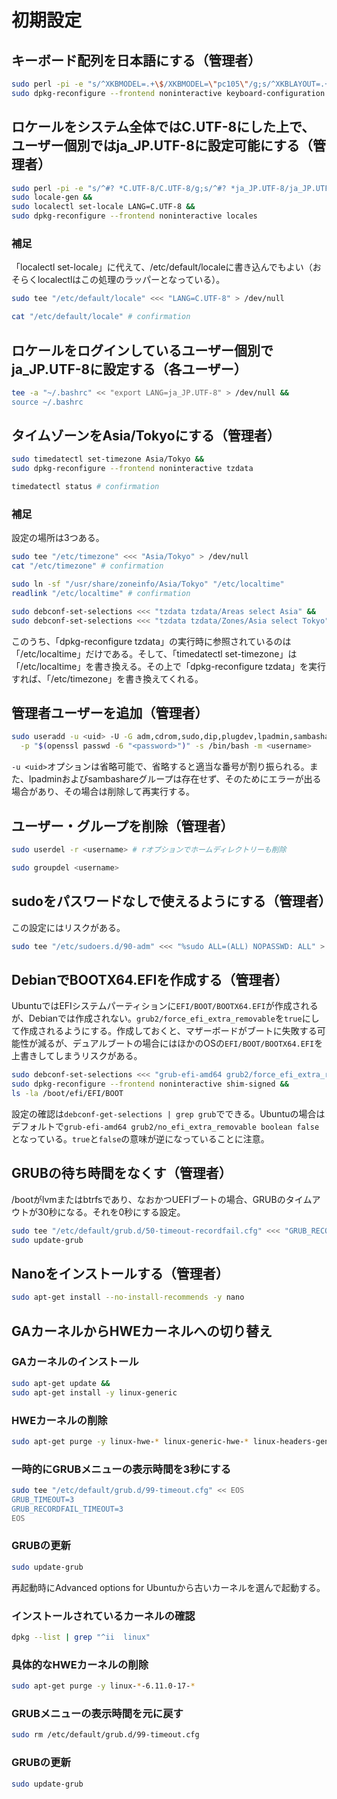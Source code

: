 # 初期設定
## キーボード配列を日本語にする（管理者）
```sh
sudo perl -pi -e "s/^XKBMODEL=.+\$/XKBMODEL=\"pc105\"/g;s/^XKBLAYOUT=.+\$/XKBLAYOUT=\"jp\"/g" "/etc/default/keyboard" &&
sudo dpkg-reconfigure --frontend noninteractive keyboard-configuration
```

## ロケールをシステム全体ではC.UTF-8にした上で、ユーザー個別ではja_JP.UTF-8に設定可能にする（管理者）
```sh
sudo perl -pi -e "s/^#? *C.UTF-8/C.UTF-8/g;s/^#? *ja_JP.UTF-8/ja_JP.UTF-8/g" "/etc/locale.gen" &&
sudo locale-gen &&
sudo localectl set-locale LANG=C.UTF-8 &&
sudo dpkg-reconfigure --frontend noninteractive locales
```

### 補足
「localectl set-locale」に代えて、/etc/default/localeに書き込んでもよい（おそらくlocalectlはこの処理のラッパーとなっている）。
```sh
sudo tee "/etc/default/locale" <<< "LANG=C.UTF-8" > /dev/null

cat "/etc/default/locale" # confirmation
```

## ロケールをログインしているユーザー個別でja_JP.UTF-8に設定する（各ユーザー）
```sh
tee -a "~/.bashrc" << "export LANG=ja_JP.UTF-8" > /dev/null &&
source ~/.bashrc
```

## タイムゾーンをAsia/Tokyoにする（管理者）
```sh
sudo timedatectl set-timezone Asia/Tokyo &&
sudo dpkg-reconfigure --frontend noninteractive tzdata

timedatectl status # confirmation
```

### 補足
設定の場所は3つある。
```sh
sudo tee "/etc/timezone" <<< "Asia/Tokyo" > /dev/null
cat "/etc/timezone" # confirmation

sudo ln -sf "/usr/share/zoneinfo/Asia/Tokyo" "/etc/localtime"
readlink "/etc/localtime" # confirmation

sudo debconf-set-selections <<< "tzdata tzdata/Areas select Asia" &&
sudo debconf-set-selections <<< "tzdata tzdata/Zones/Asia select Tokyo"
```
このうち、「dpkg-reconfigure tzdata」の実行時に参照されているのは「/etc/localtime」だけである。そして、「timedatectl set-timezone」は「/etc/localtime」を書き換える。その上で「dpkg-reconfigure tzdata」を実行すれば、「/etc/timezone」を書き換えてくれる。

## 管理者ユーザーを追加（管理者）
```sh
sudo useradd -u <uid> -U -G adm,cdrom,sudo,dip,plugdev,lpadmin,sambashare,root \
  -p "$(openssl passwd -6 "<password>")" -s /bin/bash -m <username>
```
`-u <uid>`オプションは省略可能で、省略すると適当な番号が割り振られる。また、lpadminおよびsambashareグループは存在せず、そのためにエラーが出る場合があり、その場合は削除して再実行する。

## ユーザー・グループを削除（管理者）
```sh
sudo userdel -r <username> # rオプションでホームディレクトリーも削除

sudo groupdel <username>
```

## sudoをパスワードなしで使えるようにする（管理者）
この設定にはリスクがある。
```sh
sudo tee "/etc/sudoers.d/90-adm" <<< "%sudo ALL=(ALL) NOPASSWD: ALL" > /dev/null
```

## DebianでBOOTX64.EFIを作成する（管理者）
UbuntuではEFIシステムパーティションに`EFI/BOOT/BOOTX64.EFI`が作成されるが、Debianでは作成されない。`grub2/force_efi_extra_removable`を`true`にして作成されるようにする。作成しておくと、マザーボードがブートに失敗する可能性が減るが、デュアルブートの場合にはほかのOSの`EFI/BOOT/BOOTX64.EFI`を上書きしてしまうリスクがある。
```sh
sudo debconf-set-selections <<< "grub-efi-amd64 grub2/force_efi_extra_removable boolean true" &&
sudo dpkg-reconfigure --frontend noninteractive shim-signed &&
ls -la /boot/efi/EFI/BOOT
```
設定の確認は`debconf-get-selections | grep grub`でできる。Ubuntuの場合はデフォルトで`grub-efi-amd64 grub2/no_efi_extra_removable boolean false`となっている。`true`と`false`の意味が逆になっていることに注意。

## GRUBの待ち時間をなくす（管理者）
/bootがlvmまたはbtrfsであり、なおかつUEFIブートの場合、GRUBのタイムアウトが30秒になる。それを0秒にする設定。
```sh
sudo tee "/etc/default/grub.d/50-timeout-recordfail.cfg" <<< "GRUB_RECORDFAIL_TIMEOUT=0" > /dev/null &&
sudo update-grub
```

## Nanoをインストールする（管理者）
```sh
sudo apt-get install --no-install-recommends -y nano
```

## GAカーネルからHWEカーネルへの切り替え
### GAカーネルのインストール
```sh
sudo apt-get update &&
sudo apt-get install -y linux-generic
```

### HWEカーネルの削除
```sh
sudo apt-get purge -y linux-hwe-* linux-generic-hwe-* linux-headers-generic-hwe-* linux-image-generic-hwe-*
```

### 一時的にGRUBメニューの表示時間を3秒にする
```sh
sudo tee "/etc/default/grub.d/99-timeout.cfg" << EOS
GRUB_TIMEOUT=3
GRUB_RECORDFAIL_TIMEOUT=3
EOS
```

### GRUBの更新
```sh
sudo update-grub
```
再起動時にAdvanced options for Ubuntuから古いカーネルを選んで起動する。

### インストールされているカーネルの確認
```sh
dpkg --list | grep "^ii  linux"
```

### 具体的なHWEカーネルの削除
```sh
sudo apt-get purge -y linux-*-6.11.0-17-*
```

### GRUBメニューの表示時間を元に戻す
```sh
sudo rm /etc/default/grub.d/99-timeout.cfg
```

### GRUBの更新
```sh
sudo update-grub
```
